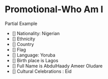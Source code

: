 # Promotional-Who Am I
Partial Example

- [] Nationality: Nigerian
- [] Ethnicity
- [] Country 
- [] Flag
- [] Language: Yoruba
- [] Birth place is Lagos
- [] Full Name is AbdulHaady Ameer Oludare
- [] Cultural Celebrations : Eid

